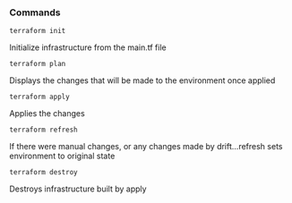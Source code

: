 ### Commands

`terraform init` 

Initialize infrastructure from the main.tf file

`terraform plan` 

Displays the changes that will be made to the environment once applied

`terraform apply` 

Applies the changes 

`terraform refresh` 

If there were manual changes, or any changes made by drift...refresh sets environment to original state

`terraform destroy` 

Destroys infrastructure built by apply

